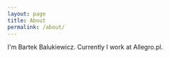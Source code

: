 ```yaml
---
layout: page
title: About
permalink: /about/
---
```


I'm Bartek Balukiewicz. Currently I work at Allegro.pl.
